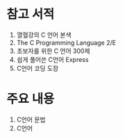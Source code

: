 # 참고 서적
1. 열혈강의 C 언어 본색
2. The C Programming Language 2/E
3. 초보자를 위한 C 언어 300제
4. 쉽게 풀어쓴 C언어 Express
5. C언어 코딩 도장

# 주요 내용
1. C언어 문법
2. C언어 
